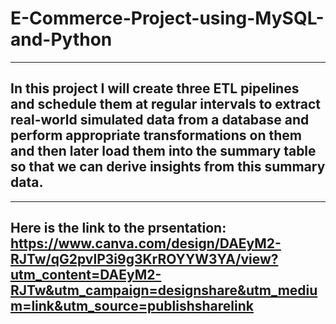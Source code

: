 # E-Commerce-Project-using-MySQL-and-Python
--------------------------------------------
## In this project I will create three ETL pipelines and schedule them at regular intervals to extract real-world simulated data from a database and perform appropriate transformations on them and then later load them into the summary table so that we can derive insights from this summary data.
--------------------------------------------
## Here is the link to the prsentation: https://www.canva.com/design/DAEyM2-RJTw/qG2pvlP3i9g3KrROYYW3YA/view?utm_content=DAEyM2-RJTw&utm_campaign=designshare&utm_medium=link&utm_source=publishsharelink 
